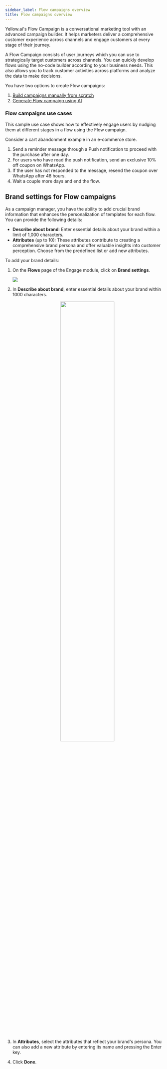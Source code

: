 ```yaml
---
sidebar_label: Flow campaigns overview
title: Flow campaigns overview
---
```



Yellow.ai's Flow Campaign is a  conversational marketing tool  with an advanced campaign builder. It helps marketers deliver a comprehensive customer experience across channels and engage customers at every stage of their journey.

A Flow Campaign consists of  user journeys  which you can use to strategically target customers across channels. You can quickly develop flows using the no-code builder according to your business needs. This also allows you to track  customer activities  across platforms and analyze the data to make decisions.

You have two options to create Flow campaigns:

1. [Build campaigns manually from scratch](https://docs.yellow.ai/docs/platform_concepts/engagement/flows_campaign)
2. [Generate Flow campaign using AI](https://docs.yellow.ai/docs/platform_concepts/engagement/flow-ai)
  
### Flow campaigns use cases

This sample use case shows how to effectively engage users by nudging them at different stages in a flow using the Flow campaign.

Consider a cart abandonment example in an e-commerce store.

1. Send a reminder message through a Push notification to proceed with the purchase after one day.
2. For users who have read the push notification, send an exclusive 10% off coupon on WhatsApp.
3. If the user has not responded to the message, resend the coupon over WhatsApp after 48 hours.
4. Wait a couple more days and end the flow.
 


## Brand settings for Flow campaigns


As a campaign manager, you have the ability to add crucial brand information that enhances the personalization of templates for each flow. You can provide the following details:

* **Describe about brand**: Enter essential details about your brand within a limit of 1,000 characters.
* **Attributes** (up to 10): These attributes contribute to creating a comprehensive brand persona and offer valuable insights into customer perception. Choose from the predefined list or add new attributes.

To add your brand details:

1. On the **Flows** page of the Engage module, click on **Brand settings**.

   ![](https://i.imgur.com/Qt6cBOC.png)
2. In **Describe about brand**,  enter essential details about your brand within 1000 characters.

   <center><img src="https://i.imgur.com/BfgFyE7.png" width="60%"/></center>

3. In **Attributes**, select the attributes that reflect your brand's persona. You can also add a new attribute by entering its name and pressing the Enter key.
4. Click **Done**.